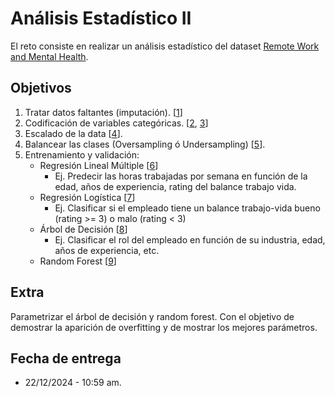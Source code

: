 # Análisis Estadístico II

El reto consiste en realizar un análisis estadístico del dataset [Remote Work and Mental Health](https://drive.google.com/file/d/193rVeluqfOiTP_HliyR63XpWJwrk1BKB/view?usp=sharing).

## Objetivos

1. Tratar datos faltantes (imputación). [[1](https://colab.research.google.com/drive/1P4g28_-NUKV0UVTYec_UxfS2l2BZcWvk?usp=drive_link)]
2. Codificación de variables categóricas. [[2](https://colab.research.google.com/drive/1BFNq1huSDDVGk2W5lJs6NSZvUMuV5tkt?usp=drive_link), [3](https://colab.research.google.com/drive/1cx22_OZgPGV0sGOqsK4arqy0KVMdujd3?usp=drive_link)]
3. Escalado de la data [[4](https://colab.research.google.com/drive/1OxWm-gv7bVMMWfoeLRBPVakrkkDQYAeh?usp=drive_link)].
4. Balancear las clases (Oversampling ó Undersampling) [[5](https://colab.research.google.com/drive/1HWSL5lVzHh66JD4HHKlWe3S0oSDXsbCO?usp=drive_link)].
5. Entrenamiento y validación:
   - Regresión Lineal Múltiple [[6](https://colab.research.google.com/drive/17GZM3FcU4HtSrOM3CFcFgBQSiFf9Wqj5?usp=drive_link)]
     - Ej. Predecir las horas trabajadas por semana en función de la edad, años de experiencia, rating del balance trabajo vida.
   - Regresión Logística [[7](https://colab.research.google.com/drive/1HWSL5lVzHh66JD4HHKlWe3S0oSDXsbCO?usp=drive_link)]
     - Ej. Clasificar si el empleado tiene un balance trabajo-vida bueno (rating >= 3) o malo (rating < 3)
   - Árbol de Decisión [[8](https://colab.research.google.com/drive/1imwV8vjtidGqBhx4vZ26DNrlvt2SBGvr?usp=drive_link)]
     - Ej. Clasificar el rol del empleado en función de su industria, edad, años de experiencia, etc.
   - Random Forest [[9](https://colab.research.google.com/drive/1idaZioy0_4PBux84roI20P6z9PCuBaCJ?usp=drive_link)]

## Extra

Parametrizar el árbol de decisión y random forest. Con el objetivo de demostrar la aparición de overfitting y de mostrar los mejores parámetros.

## Fecha de entrega

- 22/12/2024 - 10:59 am.
